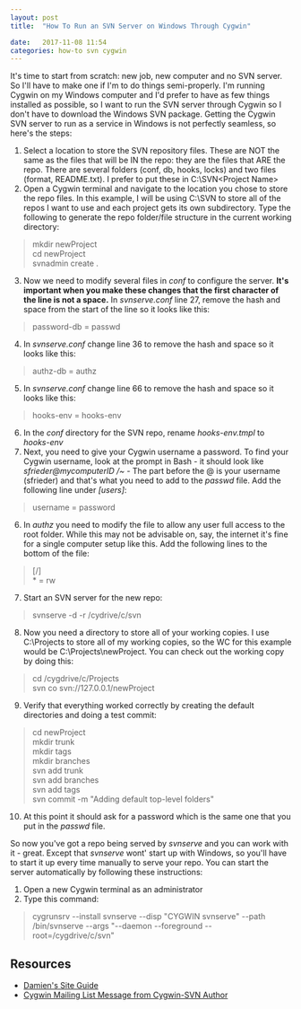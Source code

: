 ```yaml
---
layout: post
title:  "How To Run an SVN Server on Windows Through Cygwin"

date:   2017-11-08 11:54
categories: how-to svn cygwin
---
```


It's time to start from scratch: new job, new computer and no SVN server. So I'll have to make one if I'm to do things semi-properly. I'm running Cygwin on my Windows computer and I'd prefer to have as few things installed as possible, so I want to run the SVN server through Cygwin so I don't have to download the Windows SVN package. Getting the Cygwin SVN server to run as a service in Windows is not perfectly seamless, so here's the steps:

1. Select a location to store the SVN repository files. These are NOT the same as the files that will be IN the repo: they are the files that ARE the repo. There are several folders (conf, db, hooks, locks) and two files (format, README.txt). I prefer to put these in C:\SVN\<Project Name>
2. Open a Cygwin terminal and navigate to the location you chose to store the repo files. In this example, I will be using C:\SVN to store all of the repos I want to use and each project gets its own subdirectory. Type the following to generate the repo folder/file structure in the current working directory:
> mkdir newProject  
> cd newProject  
> svnadmin create .  
3. Now we need to modify several files in *conf* to configure the server. **It's important when you make these changes that the first character of the line is not a space.** In *svnserve.conf* line 27, remove the hash and space from the start of the line so it looks like this:
> password-db = passwd
4. In *svnserve.conf* change line 36 to remove the hash and space so it looks like this:
> authz-db = authz  
5. In *svnserve.conf* change line 66 to remove the hash and space so it looks like this:
> hooks-env = hooks-env
6. In the *conf* directory for the SVN repo, rename *hooks-env.tmpl* to *hooks-env*
5. Next, you need to give your Cygwin username a password. To find your Cygwin username, look at the prompt in Bash - it should look like *sfrieder@mycomputerID /~* - The part before the @ is your username (sfrieder) and that's what you need to add to the *passwd* file. Add the following line under *[users]*:
> username = password
6. In *authz* you need to modify the file to allow any user full access to the root folder. While this may not be advisable on, say, the internet it's fine for a single computer setup like this. Add the following lines to the bottom of the file:
> [/]  
> \* = rw
7. Start an SVN server for the new repo:
> svnserve -d -r /cydrive/c/svn
8. Now you need a directory to store all of your working copies. I use C:\Projects to store all of my working copies, so the WC for this example would be C:\Projects\newProject. You can check out the working copy by doing this:
> cd /cygdrive/c/Projects  
> svn co svn://127.0.0.1/newProject
9. Verify that everything worked correctly by creating the default directories and doing a test commit:
> cd newProject  
> mkdir trunk  
> mkdir tags  
> mkdir branches  
> svn add trunk  
> svn add branches  
> svn add tags  
> svn commit -m "Adding default top-level folders"
10. At this point it should ask for a password which is the same one that you put in the *passwd* file.

So now you've got a repo being served by *svnserve* and you can work with it - great. Except that *svnserve* wont' start up with Windows, so you'll have to start it up every time manually to serve your repo. You can start the server automatically by following these instructions:
1. Open a new Cygwin terminal as an administrator
2. Type this command:
> cygrunsrv --install svnserve --disp "CYGWIN svnserve" --path /bin/svnserve --args "--daemon --foreground --root=/cygdrive/c/svn"


## Resources ##

* [Damien's Site Guide](http://mc-kenna.com/windows/2006/12/subversion-on-windows-via-cygwin)
* [Cygwin Mailing List Message from Cygwin-SVN Author](https://cygwin.com/ml/cygwin/2010-10/msg00348.html)